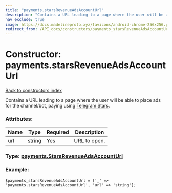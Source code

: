 ```yaml
---
title: "payments.starsRevenueAdsAccountUrl"
description: "Contains a URL leading to a page where the user will be able to place ads for the channel/bot, paying using Telegram Stars."
nav_exclude: true
image: https://docs.madelineproto.xyz/favicons/android-chrome-256x256.png
redirect_from: /API_docs/constructors/payments_starsRevenueAdsAccountUrl.html
---
```

# Constructor: payments.starsRevenueAdsAccountUrl  
[Back to constructors index](/API_docs/constructors/index.html)



Contains a URL leading to a page where the user will be able to place ads for the channel/bot, paying using [Telegram Stars](https://core.telegram.org/api/stars#paying-for-ads).

### Attributes:

| Name     |    Type       | Required | Description |
|----------|---------------|----------|-------------|
|url|[string](/API_docs/types/string.html) | Yes|URL to open.|



### Type: [payments.StarsRevenueAdsAccountUrl](/API_docs/types/payments.StarsRevenueAdsAccountUrl.html)


### Example:

```
$payments_starsRevenueAdsAccountUrl = ['_' => 'payments.starsRevenueAdsAccountUrl', 'url' => 'string'];
```  
